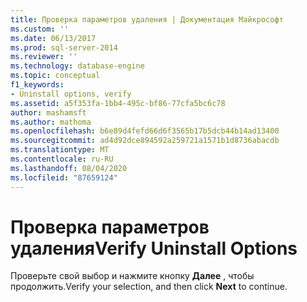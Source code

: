 ```yaml
---
title: Проверка параметров удаления | Документация Майкрософт
ms.custom: ''
ms.date: 06/13/2017
ms.prod: sql-server-2014
ms.reviewer: ''
ms.technology: database-engine
ms.topic: conceptual
f1_keywords:
- Uninstall options, verify
ms.assetid: a5f353fa-1bb4-495c-bf86-77cfa5bc6c78
author: mashamsft
ms.author: mathoma
ms.openlocfilehash: b6e89d4fefd66d6f3565b17b5dcb44b14ad13400
ms.sourcegitcommit: ad4d92dce894592a259721a1571b1d8736abacdb
ms.translationtype: MT
ms.contentlocale: ru-RU
ms.lasthandoff: 08/04/2020
ms.locfileid: "87659124"
---
```

# <a name="verify-uninstall-options"></a><span data-ttu-id="9d4f6-102">Проверка параметров удаления</span><span class="sxs-lookup"><span data-stu-id="9d4f6-102">Verify Uninstall Options</span></span>
  <span data-ttu-id="9d4f6-103">Проверьте свой выбор и нажмите кнопку **Далее** , чтобы продолжить.</span><span class="sxs-lookup"><span data-stu-id="9d4f6-103">Verify your selection, and then click **Next** to continue.</span></span>  
  
  
